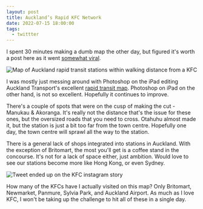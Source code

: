 ```yaml
---
layout: post
title: Auckland’s Rapid KFC Network
date: 2022-07-15 18:00:00
tags:
  - twittter
---
```


I spent 30 minutes making a dumb map the other day, but figured it's worth a post here as it went [somewhat viral](https://www.nzherald.co.nz/lifestyle/hop-on-hop-off-tuck-in-aucklands-rapid-transit-kfc-map/YRDOFXP2V3DSJWJR2BR756SG54/).

![Map of Auckland rapid transit stations within walking distance from a KFC](/images/kfcmap.webp)

I was mostly just messing around with Photoshop on the iPad editing Auckland Transport's excellent [rapid transit map](https://at.govt.nz/media/1986444/aucklands-rapid-transit-schematic-v3-1.pdf). Photoshop on iPad on the other hand, is not so excellent. Hopefully it continues to improve.

There's a couple of spots that were on the cusp of making the cut - Manukau & Akoranga. It's really not the distance that's the issue for these ones, but the oversized roads that you need to cross. Otahuhu almost made it, but the station is just a bit too far from the town centre. Hopefully one day, the town centre will sprawl all the way to the station.

There is a general lack of shops integrated into stations in Auckland. With the exception of Britomart, the most you'll get is a coffee stand in the concourse. It's not for a lack of space either, just ambition. Would love to see our stations become more like Hong Kong, or even Sydney.

![Tweet ended up on the KFC instagram story](/images/kfctweet.webp)

How many of the KFCs have I actually visited on this map? Only Britomart, Newmarket, Panmure, Sylvia Park, and Auckland Airport. As much as I love KFC, I won't be taking up the challenge to hit all of these in a single day.

